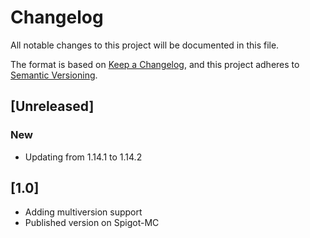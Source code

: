 # Changelog
All notable changes to this project will be documented in this file.

The format is based on [Keep a Changelog](https://keepachangelog.com/en/1.0.0/),
and this project adheres to [Semantic Versioning](https://semver.org/spec/v2.0.0.html).

## [Unreleased]


### New

- Updating from 1.14.1 to 1.14.2


## [1.0]

- Adding multiversion support
- Published version on Spigot-MC